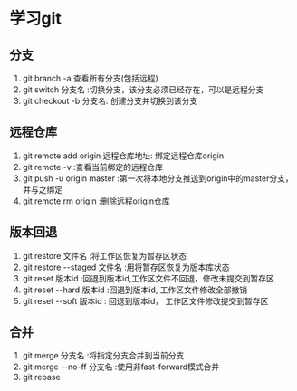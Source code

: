 # 学习git
## 分支
1. git branch -a 查看所有分支(包括远程)
2. git switch 分支名 :切换分支，该分支必须已经存在，可以是远程分支
3. git checkout -b 分支名: 创建分支并切换到该分支
## 远程仓库
1. git remote add origin 远程仓库地址: 绑定远程仓库origin
2. git remote -v :查看当前绑定的远程仓库
3. git push -u origin master :第一次将本地分支推送到origin中的master分支，并与之绑定
4. git remote rm origin :删除远程origin仓库 
## 版本回退
1. git restore 文件名 :将工作区恢复为暂存区状态
2. git restore --staged 文件名 :用将暂存区恢复为版本库状态
3. git reset 版本id :回退到版本id,工作区文件不回退，修改未提交到暂存区
4. git reset --hard 版本id :回退到版本id, 工作区文件修改全部撤销
5. git reset --soft 版本id : 回退到版本id， 工作区文件修改提交到暂存区
## 合并
1. git merge 分支名 :将指定分支合并到当前分支
2. git merge --no-ff 分支名 :使用非fast-forward模式合并
3. git rebase
